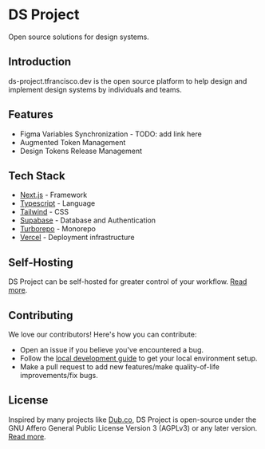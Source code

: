 # DS Project

Open source solutions for design systems.

## Introduction

ds-project.tfrancisco.dev is the open source platform to help design and implement design systems by individuals and teams.

## Features

- Figma Variables Synchronization - TODO: add link here
- Augmented Token Management
- Design Tokens Release Management

## Tech Stack

- [Next.js]() - Framework
- [Typescript]() - Language
- [Tailwind]() - CSS
- [Supabase]() - Database and Authentication
- [Turborepo]() - Monorepo
- [Vercel]() - Deployment infrastructure

## Self-Hosting

DS Project can be self-hosted for greater control of your workflow. [Read more](/docs/self-hosting.md).

## Contributing

We love our contributors! Here's how you can contribute:

- Open an issue if you believe you've encountered a bug.
- Follow the [local development guide](/docs/local-development.md) to get your local environment setup.
- Make a pull request to add new features/make quality-of-life improvements/fix bugs.

## License

Inspired by many projects like [Dub.co](https://dub.co/), DS Project is open-source under the GNU Affero General Public License Version 3 (AGPLv3) or any later version. [Read more]().
